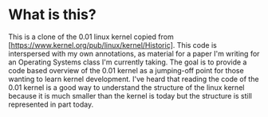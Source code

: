 # What is this?

This is a clone of the 0.01 linux kernel copied from [https://www.kernel.org/pub/linux/kernel/Historic]. This code is interspersed with my own annotations, as material for a paper I'm writing for an Operating Systems class I'm currently taking. The goal is to provide a code based overview of the 0.01 kernel as a jumping-off point for those wanting to learn kernel development. I've heard that reading the code of the 0.01 kernel is a good way to understand the structure of the linux kernel because it is much smaller than the kernel is today but the structure is still represented in part today.
